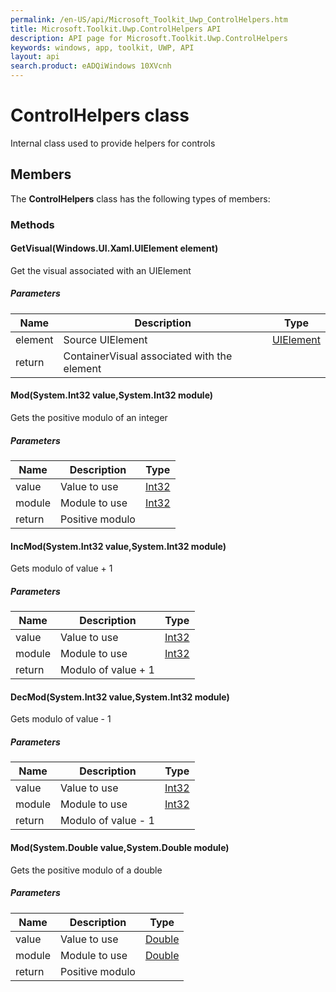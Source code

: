 ```yaml
---
permalink: /en-US/api/Microsoft_Toolkit_Uwp_ControlHelpers.htm
title: Microsoft.Toolkit.Uwp.ControlHelpers API 
description: API page for Microsoft.Toolkit.Uwp.ControlHelpers
keywords: windows, app, toolkit, UWP, API
layout: api
search.product: eADQiWindows 10XVcnh
---
```



# ControlHelpers class

Internal class used to provide helpers for controls

## Members

The **ControlHelpers** class has the following types of members:

### Methods

#### GetVisual(Windows.UI.Xaml.UIElement element)

Get the visual associated with an UIElement

##### Parameters



| Name | Description | Type || --- | --- | --- || element | Source UIElement | [UIElement](https://msdn.microsoft.com/library/windows/apps/Windows.UI.Xaml.UIElement) || return |ContainerVisual associated with the element |


#### Mod(System.Int32 value,System.Int32 module)

Gets the positive modulo of an integer

##### Parameters



| Name | Description | Type || --- | --- | --- || value | Value to use | [Int32](https://msdn.microsoft.com/library/windows/apps/System.Int32) || module | Module to use | [Int32](https://msdn.microsoft.com/library/windows/apps/System.Int32) || return |Positive modulo |


#### IncMod(System.Int32 value,System.Int32 module)

Gets modulo of value + 1

##### Parameters



| Name | Description | Type || --- | --- | --- || value | Value to use | [Int32](https://msdn.microsoft.com/library/windows/apps/System.Int32) || module | Module to use | [Int32](https://msdn.microsoft.com/library/windows/apps/System.Int32) || return |Modulo of value + 1 |


#### DecMod(System.Int32 value,System.Int32 module)

Gets modulo of value - 1

##### Parameters



| Name | Description | Type || --- | --- | --- || value | Value to use | [Int32](https://msdn.microsoft.com/library/windows/apps/System.Int32) || module | Module to use | [Int32](https://msdn.microsoft.com/library/windows/apps/System.Int32) || return |Modulo of value - 1 |


#### Mod(System.Double value,System.Double module)

Gets the positive modulo of a double

##### Parameters



| Name | Description | Type || --- | --- | --- || value | Value to use | [Double](https://msdn.microsoft.com/library/windows/apps/System.Double) || module | Module to use | [Double](https://msdn.microsoft.com/library/windows/apps/System.Double) || return |Positive modulo |


